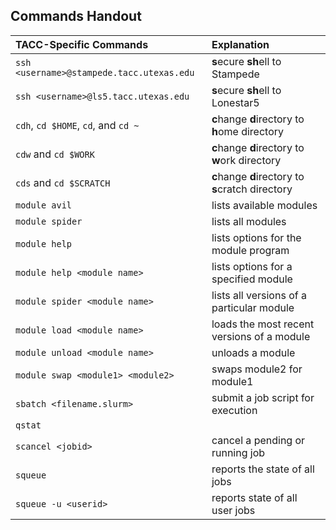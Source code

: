 ## Commands Handout

TACC-Specific Commands | Explanation
:---|:---
`ssh <username>@stampede.tacc.utexas.edu` | **s**ecure **sh**ell to Stampede
`ssh <username>@ls5.tacc.utexas.edu` | **s**ecure **sh**ell to Lonestar5
`cdh`, `cd $HOME`, `cd`, and `cd ~` | **c**hange **d**irectory to **h**ome directory
`cdw` and `cd $WORK`| **c**hange **d**irectory to **w**ork directory
`cds` and `cd $SCRATCH` | **c**hange **d**irectory to **s**cratch directory
`module avil` | lists available modules
`module spider` | lists all modules
`module help` | lists options for the module program
`module help <module name>` | lists options for a specified module
`module spider <module name>` | lists all versions of a particular module
`module load <module name>` | loads the most recent versions of a module
`module unload <module name>` | unloads a module
`module swap <module1> <module2>` | swaps module2 for module1
`sbatch <filename.slurm>` | submit a job script for execution
`qstat` | 
`scancel <jobid>` | cancel a pending or running job
`squeue` | reports the state of all jobs 
`squeue -u <userid>` | reports state of all user jobs